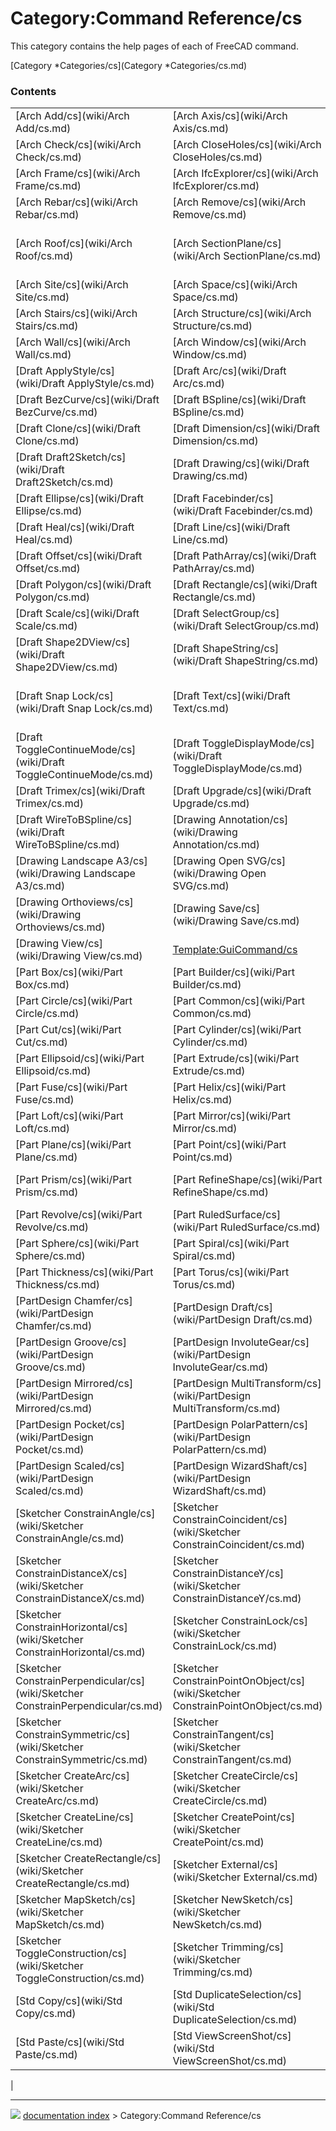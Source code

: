 # Category:Command Reference/cs
This category contains the help pages of each of FreeCAD command.

[Category   *Categories/cs](Category   *Categories/cs.md)

### Contents

|     |     |     |
| --- | --- | --- |
| [Arch Add/cs](wiki/Arch Add/cs.md) | [Arch Axis/cs](wiki/Arch Axis/cs.md) | [Arch Building/cs](wiki/Arch Building/cs.md) |
| [Arch Check/cs](wiki/Arch Check/cs.md) | [Arch CloseHoles/cs](wiki/Arch CloseHoles/cs.md) | [Arch Floor/cs](wiki/Arch Floor/cs.md) |
| [Arch Frame/cs](wiki/Arch Frame/cs.md) | [Arch IfcExplorer/cs](wiki/Arch IfcExplorer/cs.md) | [Arch MeshToShape/cs](wiki/Arch MeshToShape/cs.md) |
| [Arch Rebar/cs](wiki/Arch Rebar/cs.md) | [Arch Remove/cs](wiki/Arch Remove/cs.md) | [Arch RemoveShape/cs](wiki/Arch RemoveShape/cs.md) |
| [Arch Roof/cs](wiki/Arch Roof/cs.md) | [Arch SectionPlane/cs](wiki/Arch SectionPlane/cs.md) | [Arch SelectNonSolidMeshes/cs](wiki/Arch SelectNonSolidMeshes/cs.md) |
| [Arch Site/cs](wiki/Arch Site/cs.md) | [Arch Space/cs](wiki/Arch Space/cs.md) | [Arch SplitMesh/cs](wiki/Arch SplitMesh/cs.md) |
| [Arch Stairs/cs](wiki/Arch Stairs/cs.md) | [Arch Structure/cs](wiki/Arch Structure/cs.md) | [Arch Survey/cs](wiki/Arch Survey/cs.md) |
| [Arch Wall/cs](wiki/Arch Wall/cs.md) | [Arch Window/cs](wiki/Arch Window/cs.md) | [Draft AddToGroup/cs](wiki/Draft AddToGroup/cs.md) |
| [Draft ApplyStyle/cs](wiki/Draft ApplyStyle/cs.md) | [Draft Arc/cs](wiki/Draft Arc/cs.md) | [Draft Array/cs](wiki/Draft Array/cs.md) |
| [Draft BezCurve/cs](wiki/Draft BezCurve/cs.md) | [Draft BSpline/cs](wiki/Draft BSpline/cs.md) | [Draft Circle/cs](wiki/Draft Circle/cs.md) |
| [Draft Clone/cs](wiki/Draft Clone/cs.md) | [Draft Dimension/cs](wiki/Draft Dimension/cs.md) | [Draft Downgrade/cs](wiki/Draft Downgrade/cs.md) |
| [Draft Draft2Sketch/cs](wiki/Draft Draft2Sketch/cs.md) | [Draft Drawing/cs](wiki/Draft Drawing/cs.md) | [Draft Edit/cs](wiki/Draft Edit/cs.md) |
| [Draft Ellipse/cs](wiki/Draft Ellipse/cs.md) | [Draft Facebinder/cs](wiki/Draft Facebinder/cs.md) | [Draft FlipDimension/cs](wiki/Draft FlipDimension/cs.md) |
| [Draft Heal/cs](wiki/Draft Heal/cs.md) | [Draft Line/cs](wiki/Draft Line/cs.md) | [Draft Move/cs](wiki/Draft Move/cs.md) |
| [Draft Offset/cs](wiki/Draft Offset/cs.md) | [Draft PathArray/cs](wiki/Draft PathArray/cs.md) | [Draft Point/cs](wiki/Draft Point/cs.md) |
| [Draft Polygon/cs](wiki/Draft Polygon/cs.md) | [Draft Rectangle/cs](wiki/Draft Rectangle/cs.md) | [Draft Rotate/cs](wiki/Draft Rotate/cs.md) |
| [Draft Scale/cs](wiki/Draft Scale/cs.md) | [Draft SelectGroup/cs](wiki/Draft SelectGroup/cs.md) | [Draft SelectPlane/cs](wiki/Draft SelectPlane/cs.md) |
| [Draft Shape2DView/cs](wiki/Draft Shape2DView/cs.md) | [Draft ShapeString/cs](wiki/Draft ShapeString/cs.md) | [Draft ShowSnapBar/cs](wiki/Draft ShowSnapBar/cs.md) |
| [Draft Snap Lock/cs](wiki/Draft Snap Lock/cs.md) | [Draft Text/cs](wiki/Draft Text/cs.md) | [Draft ToggleConstructionMode/cs](wiki/Draft ToggleConstructionMode/cs.md) |
| [Draft ToggleContinueMode/cs](wiki/Draft ToggleContinueMode/cs.md) | [Draft ToggleDisplayMode/cs](wiki/Draft ToggleDisplayMode/cs.md) | [Draft ToggleGrid/cs](wiki/Draft ToggleGrid/cs.md) |
| [Draft Trimex/cs](wiki/Draft Trimex/cs.md) | [Draft Upgrade/cs](wiki/Draft Upgrade/cs.md) | [Draft Wire/cs](wiki/Draft Wire/cs.md) |
| [Draft WireToBSpline/cs](wiki/Draft WireToBSpline/cs.md) | [Drawing Annotation/cs](wiki/Drawing Annotation/cs.md) | [Drawing Clip/cs](wiki/Drawing Clip/cs.md) |
| [Drawing Landscape A3/cs](wiki/Drawing Landscape A3/cs.md) | [Drawing Open SVG/cs](wiki/Drawing Open SVG/cs.md) | [Drawing Openbrowser/cs](wiki/Drawing Openbrowser/cs.md) |
| [Drawing Orthoviews/cs](wiki/Drawing Orthoviews/cs.md) | [Drawing Save/cs](wiki/Drawing Save/cs.md) | [Drawing Symbol/cs](wiki/Drawing Symbol/cs.md) |
| [Drawing View/cs](wiki/Drawing View/cs.md) | [Template:GuiCommand/cs](wiki/Template_GuiCommand/cs.md) | [Part Boolean/cs](wiki/Part Boolean/cs.md) |
| [Part Box/cs](wiki/Part Box/cs.md) | [Part Builder/cs](wiki/Part Builder/cs.md) | [Part Chamfer/cs](wiki/Part Chamfer/cs.md) |
| [Part Circle/cs](wiki/Part Circle/cs.md) | [Part Common/cs](wiki/Part Common/cs.md) | [Part Cone/cs](wiki/Part Cone/cs.md) |
| [Part Cut/cs](wiki/Part Cut/cs.md) | [Part Cylinder/cs](wiki/Part Cylinder/cs.md) | [Part Ellipse/cs](wiki/Part Ellipse/cs.md) |
| [Part Ellipsoid/cs](wiki/Part Ellipsoid/cs.md) | [Part Extrude/cs](wiki/Part Extrude/cs.md) | [Part Fillet/cs](wiki/Part Fillet/cs.md) |
| [Part Fuse/cs](wiki/Part Fuse/cs.md) | [Part Helix/cs](wiki/Part Helix/cs.md) | [Part Line/cs](wiki/Part Line/cs.md) |
| [Part Loft/cs](wiki/Part Loft/cs.md) | [Part Mirror/cs](wiki/Part Mirror/cs.md) | [Part Offset/cs](wiki/Part Offset/cs.md) |
| [Part Plane/cs](wiki/Part Plane/cs.md) | [Part Point/cs](wiki/Part Point/cs.md) | [Part Primitives/cs](wiki/Part Primitives/cs.md) |
| [Part Prism/cs](wiki/Part Prism/cs.md) | [Part RefineShape/cs](wiki/Part RefineShape/cs.md) | [Part RegularPolygon/cs](wiki/Part RegularPolygon/cs.md) |
| [Part Revolve/cs](wiki/Part Revolve/cs.md) | [Part RuledSurface/cs](wiki/Part RuledSurface/cs.md) | [Part Section/cs](wiki/Part Section/cs.md) |
| [Part Sphere/cs](wiki/Part Sphere/cs.md) | [Part Spiral/cs](wiki/Part Spiral/cs.md) | [Part Sweep/cs](wiki/Part Sweep/cs.md) |
| [Part Thickness/cs](wiki/Part Thickness/cs.md) | [Part Torus/cs](wiki/Part Torus/cs.md) | [Part Wedge/cs](wiki/Part Wedge/cs.md) |
| [PartDesign Chamfer/cs](wiki/PartDesign Chamfer/cs.md) | [PartDesign Draft/cs](wiki/PartDesign Draft/cs.md) | [PartDesign Fillet/cs](wiki/PartDesign Fillet/cs.md) |
| [PartDesign Groove/cs](wiki/PartDesign Groove/cs.md) | [PartDesign InvoluteGear/cs](wiki/PartDesign InvoluteGear/cs.md) | [PartDesign LinearPattern/cs](wiki/PartDesign LinearPattern/cs.md) |
| [PartDesign Mirrored/cs](wiki/PartDesign Mirrored/cs.md) | [PartDesign MultiTransform/cs](wiki/PartDesign MultiTransform/cs.md) | [PartDesign Pad/cs](wiki/PartDesign Pad/cs.md) |
| [PartDesign Pocket/cs](wiki/PartDesign Pocket/cs.md) | [PartDesign PolarPattern/cs](wiki/PartDesign PolarPattern/cs.md) | [PartDesign Revolution/cs](wiki/PartDesign Revolution/cs.md) |
| [PartDesign Scaled/cs](wiki/PartDesign Scaled/cs.md) | [PartDesign WizardShaft/cs](wiki/PartDesign WizardShaft/cs.md) | [Sketcher CarbonCopy/cs](wiki/Sketcher CarbonCopy/cs.md) |
| [Sketcher ConstrainAngle/cs](wiki/Sketcher ConstrainAngle/cs.md) | [Sketcher ConstrainCoincident/cs](wiki/Sketcher ConstrainCoincident/cs.md) | [Sketcher ConstrainDistance/cs](wiki/Sketcher ConstrainDistance/cs.md) |
| [Sketcher ConstrainDistanceX/cs](wiki/Sketcher ConstrainDistanceX/cs.md) | [Sketcher ConstrainDistanceY/cs](wiki/Sketcher ConstrainDistanceY/cs.md) | [Sketcher ConstrainEqual/cs](wiki/Sketcher ConstrainEqual/cs.md) |
| [Sketcher ConstrainHorizontal/cs](wiki/Sketcher ConstrainHorizontal/cs.md) | [Sketcher ConstrainLock/cs](wiki/Sketcher ConstrainLock/cs.md) | [Sketcher ConstrainParallel/cs](wiki/Sketcher ConstrainParallel/cs.md) |
| [Sketcher ConstrainPerpendicular/cs](wiki/Sketcher ConstrainPerpendicular/cs.md) | [Sketcher ConstrainPointOnObject/cs](wiki/Sketcher ConstrainPointOnObject/cs.md) | [Sketcher ConstrainRadius/cs](wiki/Sketcher ConstrainRadius/cs.md) |
| [Sketcher ConstrainSymmetric/cs](wiki/Sketcher ConstrainSymmetric/cs.md) | [Sketcher ConstrainTangent/cs](wiki/Sketcher ConstrainTangent/cs.md) | [Sketcher ConstrainVertical/cs](wiki/Sketcher ConstrainVertical/cs.md) |
| [Sketcher CreateArc/cs](wiki/Sketcher CreateArc/cs.md) | [Sketcher CreateCircle/cs](wiki/Sketcher CreateCircle/cs.md) | [Sketcher CreateFillet/cs](wiki/Sketcher CreateFillet/cs.md) |
| [Sketcher CreateLine/cs](wiki/Sketcher CreateLine/cs.md) | [Sketcher CreatePoint/cs](wiki/Sketcher CreatePoint/cs.md) | [Sketcher CreatePolyline/cs](wiki/Sketcher CreatePolyline/cs.md) |
| [Sketcher CreateRectangle/cs](wiki/Sketcher CreateRectangle/cs.md) | [Sketcher External/cs](wiki/Sketcher External/cs.md) | [Sketcher LeaveSketch/cs](wiki/Sketcher LeaveSketch/cs.md) |
| [Sketcher MapSketch/cs](wiki/Sketcher MapSketch/cs.md) | [Sketcher NewSketch/cs](wiki/Sketcher NewSketch/cs.md) | [Sketcher ReorientSketch/cs](wiki/Sketcher ReorientSketch/cs.md) |
| [Sketcher ToggleConstruction/cs](wiki/Sketcher ToggleConstruction/cs.md) | [Sketcher Trimming/cs](wiki/Sketcher Trimming/cs.md) | [Sketcher ViewSketch/cs](wiki/Sketcher ViewSketch/cs.md) |
| [Std Copy/cs](wiki/Std Copy/cs.md) | [Std DuplicateSelection/cs](wiki/Std DuplicateSelection/cs.md) | [Std Edit/cs](wiki/Std Edit/cs.md) |
| [Std Paste/cs](wiki/Std Paste/cs.md) | [Std ViewScreenShot/cs](wiki/Std ViewScreenShot/cs.md) | [Tasks Placement/cs](wiki/Tasks Placement/cs.md) |
|



---
![](images/Right_arrow.png) [documentation index](../README.md) > Category:Command Reference/cs

